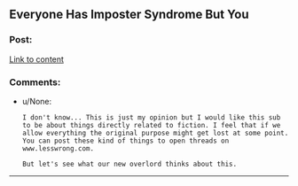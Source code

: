 ## Everyone Has Imposter Syndrome But You

### Post:

[Link to content]()

### Comments:

- u/None:
  ```
  I don't know... This is just my opinion but I would like this sub to be about things directly related to fiction. I feel that if we allow everything the original purpose might get lost at some point. You can post these kind of things to open threads on www.lesswrong.com.

  But let's see what our new overlord thinks about this.
  ```

---

